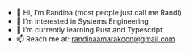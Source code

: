 - 👋 Hi, I’m Randina (most people just call me Randi)
- 👀 I’m interested in Systems Engineering
- 🌱 I’m currently learning Rust and Typescript
- 📫 Reach me at: randinaamarakoon@gmail.com



<!---
rakoon1208/rakoon1208 is a ✨ special ✨ repository because its `README.md` (this file) appears on your GitHub profile.
You can click the Preview link to take a look at your changes.
--->
